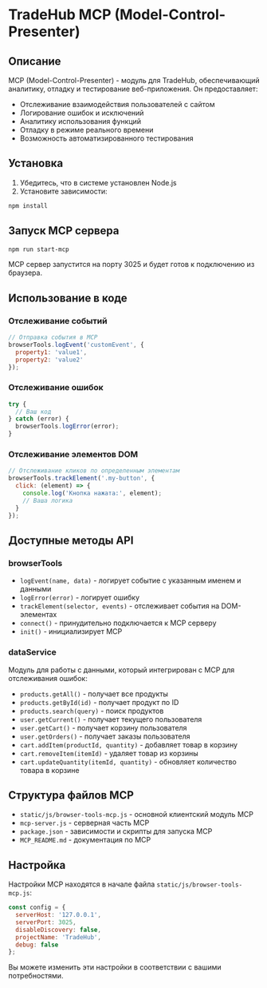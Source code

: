 # TradeHub MCP (Model-Control-Presenter)

## Описание

MCP (Model-Control-Presenter) - модуль для TradeHub, обеспечивающий аналитику, отладку и тестирование веб-приложения. Он предоставляет:

- Отслеживание взаимодействия пользователей с сайтом
- Логирование ошибок и исключений
- Аналитику использования функций
- Отладку в режиме реального времени
- Возможность автоматизированного тестирования

## Установка

1. Убедитесь, что в системе установлен Node.js
2. Установите зависимости:

```bash
npm install
```

## Запуск MCP сервера

```bash
npm run start-mcp
```

MCP сервер запустится на порту 3025 и будет готов к подключению из браузера.

## Использование в коде

### Отслеживание событий

```javascript
// Отправка события в MCP
browserTools.logEvent('customEvent', { 
  property1: 'value1',
  property2: 'value2'
});
```

### Отслеживание ошибок

```javascript
try {
  // Ваш код
} catch (error) {
  browserTools.logError(error);
}
```

### Отслеживание элементов DOM

```javascript
// Отслеживание кликов по определенным элементам
browserTools.trackElement('.my-button', {
  click: (element) => {
    console.log('Кнопка нажата:', element);
    // Ваша логика
  }
});
```

## Доступные методы API

### browserTools

- `logEvent(name, data)` - логирует событие с указанным именем и данными
- `logError(error)` - логирует ошибку
- `trackElement(selector, events)` - отслеживает события на DOM-элементах
- `connect()` - принудительно подключается к MCP серверу
- `init()` - инициализирует MCP

### dataService

Модуль для работы с данными, который интегрирован с MCP для отслеживания ошибок:

- `products.getAll()` - получает все продукты
- `products.getById(id)` - получает продукт по ID
- `products.search(query)` - поиск продуктов
- `user.getCurrent()` - получает текущего пользователя
- `user.getCart()` - получает корзину пользователя
- `user.getOrders()` - получает заказы пользователя
- `cart.addItem(productId, quantity)` - добавляет товар в корзину
- `cart.removeItem(itemId)` - удаляет товар из корзины
- `cart.updateQuantity(itemId, quantity)` - обновляет количество товара в корзине

## Структура файлов MCP

- `static/js/browser-tools-mcp.js` - основной клиентский модуль MCP
- `mcp-server.js` - серверная часть MCP
- `package.json` - зависимости и скрипты для запуска MCP
- `MCP_README.md` - документация по MCP

## Настройка

Настройки MCP находятся в начале файла `static/js/browser-tools-mcp.js`:

```javascript
const config = {
  serverHost: '127.0.0.1',
  serverPort: 3025,
  disableDiscovery: false,
  projectName: 'TradeHub',
  debug: false
};
```

Вы можете изменить эти настройки в соответствии с вашими потребностями. 